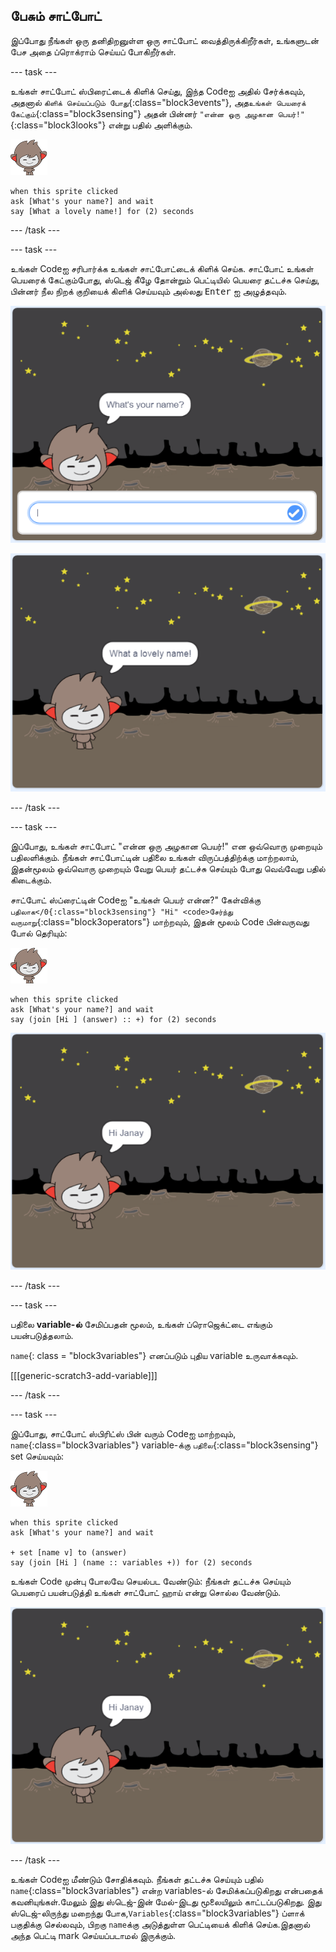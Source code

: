 ## பேசும் சாட்போட்

இப்போது நீங்கள் ஒரு தனிதிறனுள்ள ஒரு சாட்போட் வைத்திருக்கிறீர்கள், உங்களுடன் பேச அதை ப்ரொக்ராம் செய்யப் போகிறீர்கள்.

\--- task \---

உங்கள் சாட்போட் ஸ்பிரைட்டைக் கிளிக் செய்து, இந்த Codeஐ அதில் சேர்க்கவும், அதனால் `கிளிக் செய்யப்படும் போது`{:class="block3events"}, அத`உங்கள் பெயரைக் கேட்கும்`{:class="block3sensing"} அதன் பின்னர் `"என்ன ஒரு அழகான பெயர்!"`{:class="block3looks"} என்று பதில் அளிக்கும்.

![நானோ ஸ்பிரிட்](images/nano-sprite.png)

```blocks3
when this sprite clicked
ask [What's your name?] and wait
say [What a lovely name!] for (2) seconds
```

\--- /task \---

\--- task \---

உங்கள் Codeஐ சரிபார்க்க உங்கள் சாட்போட்டைக் கிளிக் செய்க. சாட்போட் உங்கள் பெயரைக் கேட்கும்போது, ஸ்டெஜ் கீழே தோன்றும் பெட்டியில் பெயரை தட்டச்சு செய்து, பின்னர் நீல நிறக் குறியைக் கிளிக் செய்யவும் அல்லது <kbd>Enter</kbd> ஐ அழுத்தவும்.

![சாட்போட் பதிலைச் சோதித்தல்](images/chatbot-ask-test1.png)

![சாட்போட் பதிலைச் சோதித்தல்](images/chatbot-ask-test2.png)

\--- /task \---

\--- task \---

இப்போது, உங்கள் சாட்போட் "என்ன ஒரு அழகான பெயர்!" என ஒவ்வொரு முறையும் பதிலளிக்கும். நீங்கள் சாட்போட்டின் பதிலை உங்கள் விருப்பத்திற்க்கு மாற்றலாம், இதன்மூலம் ஒவ்வொரு முறையும் வேறு பெயர் தட்டச்சு செய்யும் போது வெவ்வேறு பதில் கிடைக்கும்.

சாட்போட் ஸ்ப்ரைட்டின் Codeஐ "உங்கள் பெயர் என்ன?" கேள்விக்கு `பதிலாக</0{:class="block3sensing"} "Hi" <code>சேர்ந்து வருமாறு`{:class="block3operators"} மாற்றவும், இதன் மூலம் Code பின்வருவது போல் தெரியும்:

![நானோ ஸ்பிரிட்](images/nano-sprite.png)

```blocks3
when this sprite clicked
ask [What's your name?] and wait
say (join [Hi ] (answer) :: +) for (2) seconds
```

![தனிப்பதிலைச் சோதித்தல்](images/chatbot-answer-test.png)

\--- /task \---

\--- task \---

பதிலை **variable-ல்** சேமிப்பதன் மூலம், உங்கள் ப்ரொஜெக்ட்டை எங்கும் பயன்படுத்தலாம்.

`name`{: class = "block3variables"} எனப்படும் புதிய variable உருவாக்கவும்.

[[[generic-scratch3-add-variable]]]

\--- /task \---

\--- task \---

இப்போது, சாட்போட் ஸ்பிரிட்ஸ் பின் வரும் Codeஐ மாற்றவும், `name`{:class="block3variables"} variable-க்கு `பதிலை`{:class="block3sensing"} set செய்யவும்:

![நானோ ஸ்பிரிட்](images/nano-sprite.png)

```blocks3
when this sprite clicked
ask [What's your name?] and wait

+ set [name v] to (answer)
say (join [Hi ] (name :: variables +)) for (2) seconds
```

உங்கள் Code முன்பு போலவே செயல்பட வேண்டும்: நீங்கள் தட்டச்சு செய்யும் பெயரைப் பயன்படுத்தி உங்கள் சாட்போட் ஹாய் என்று சொல்ல வேண்டும்.

![தனிப்பதிலைச் சோதித்தல்](images/chatbot-answer-test.png)

\--- /task \---

உங்கள் Codeஐ மீண்டும் சோதிக்கவும். நீங்கள் தட்டச்சு செய்யும் பதில் `name`{:class="block3variables"} என்ற variables-ல் சேமிக்கப்படுகிறது என்பதைக் கவனியுங்கள்.மேலும் இது ஸ்டெஜ்-இன் மேல்-இடது மூலையிலும் காட்டப்படுகிறது. இது ஸ்டெஜ்-லிருந்து மறைந்து போக,`Variables`{:class="block3variables"} ப்ளாக் பகுதிக்கு செல்லவும், பிறகு `name`க்கு அடுத்துள்ள பெட்டியைக் கிளிக் செய்க.இதனால் அந்த பெட்டி mark செய்யப்படாமல் இருக்கும்.